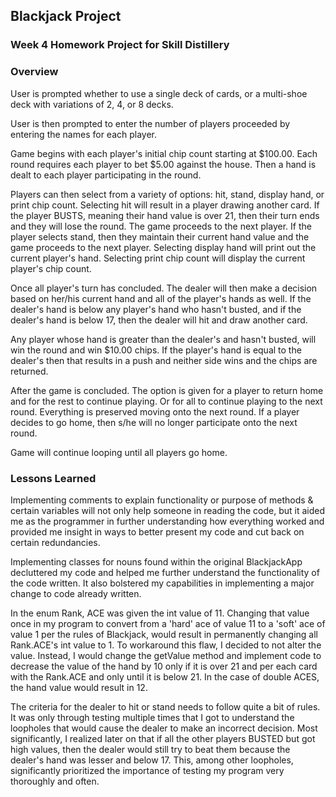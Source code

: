 ## Blackjack Project

### Week 4 Homework Project for Skill Distillery

### Overview

User is prompted whether to use a single deck of cards, or a multi-shoe deck with variations of 2, 4, or 8 decks.

User is then prompted to enter the number of players proceeded by entering the names for each player.

Game begins with each player's initial chip count starting at $100.00. Each round requires each player to bet $5.00 against the house. Then a hand is dealt to each player participating in the round.

Players can then select from a variety of options: hit, stand, display hand, or print chip count. Selecting hit will result in a player drawing another card. If the player BUSTS, meaning their hand value is over 21, then their turn ends and they will lose the round. The game proceeds to the next player. If the player selects stand, then they maintain their current hand value and the game proceeds to the next player. Selecting display hand will print out the current player's hand. Selecting print chip count will display the current player's chip count.

Once all player's turn has concluded. The dealer will then make a decision based on her/his current hand and all of the player's hands as well. If the dealer's hand is below any player's hand who hasn't busted, and if the dealer's hand is below 17, then the dealer will hit and draw another card.

Any player whose hand is greater than the dealer's and hasn't busted, will win the round and win $10.00 chips. If the player's hand is equal to the dealer's then that results in a push and neither side wins and the chips are returned.

After the game is concluded. The option is given for a player to return home and for the rest to continue playing. Or for all to continue playing to the next round. Everything is preserved moving onto the next round. If a player decides to go home, then s/he will no longer participate onto the next round.

Game will continue looping until all players go home.

### Lessons Learned

Implementing comments to explain functionality or purpose of methods & certain variables will not only help someone in reading the code, but it aided me as the programmer in further understanding how everything worked and provided me insight in ways to better present my code and cut back on certain redundancies.

Implementing classes for nouns found within the original BlackjackApp decluttered my code and helped me further understand the functionality of the code written. It also bolstered my capabilities in implementing a major change to code already written.

In the enum Rank, ACE was given the int value of 11. Changing that value once in my program to convert from a 'hard' ace of value 11 to a 'soft' ace of value 1 per the rules of Blackjack, would result in permanently changing all Rank.ACE's int value to 1. To workaround this flaw, I decided to not alter the value. Instead, I would change the getValue method and implement code to decrease the value of the hand by 10 only if it is over 21 and per each card with the Rank.ACE and only until it is below 21. In the case of double ACES, the hand value would result in 12.

The criteria for the dealer to hit or stand needs to follow quite a bit of rules. It was only through testing multiple times that I got to understand the loopholes that would cause the dealer to make an incorrect decision. Most significantly, I realized later on that if all the other players BUSTED but got high values, then the dealer would still try to beat them because the dealer's hand was lesser and below 17. This, among other loopholes, significantly prioritized the importance of testing my program very thoroughly and often.
